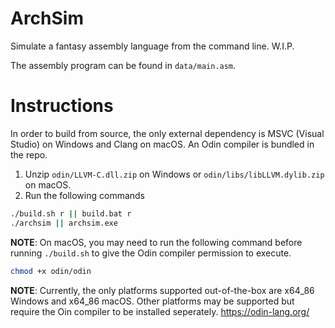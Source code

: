 # ArchSim
Simulate a fantasy assembly language from the command line. W.I.P.

The assembly program can be found in `data/main.asm`.

# Instructions
In order to build from source, the only external dependency is MSVC (Visual Studio) on Windows and Clang on macOS. An Odin compiler is bundled in the repo.
1. Unzip `odin/LLVM-C.dll.zip` on Windows or `odin/libs/libLLVM.dylib.zip` on macOS.
2. Run the following commands
```bash
./build.sh r || build.bat r
./archsim || archsim.exe
```

**NOTE**: On macOS, you may need to run the following command before running `./build.sh` to give the Odin compiler permission to execute.
```bash
chmod +x odin/odin
```

**NOTE**: Currently, the only platforms supported out-of-the-box are x64_86 Windows and x64_86 macOS. Other platforms may be supported but require the Oin compiler to be installed seperately. https://odin-lang.org/
